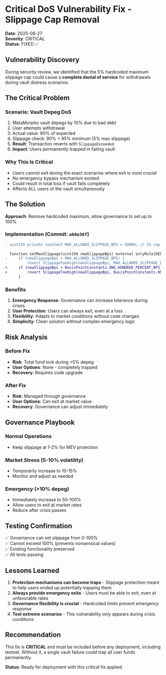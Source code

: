 # Critical DoS Vulnerability Fix - Slippage Cap Removal

**Date**: 2025-08-27  
**Severity**: CRITICAL  
**Status**: FIXED ✅

## Vulnerability Discovery

During security review, we identified that the 5% hardcoded maximum slippage cap could cause a **complete denial of service** for withdrawals during vault distress scenarios.

## The Critical Problem

### Scenario: Vault Depeg DoS
1. MetaMorpho vault depegs by 10% due to bad debt
2. User attempts withdrawal
3. Actual value: 90% of expected
4. Slippage check: 90% < 95% minimum (5% max slippage)
5. **Result**: Transaction reverts with `SlippageExceeded`
6. **Impact**: Users permanently trapped in failing vault

### Why This Is Critical
- Users cannot exit during the exact scenarios where exit is most crucial
- No emergency bypass mechanism existed
- Could result in total loss if vault fails completely
- Affects ALL users of the vault simultaneously

## The Solution

**Approach**: Remove hardcoded maximum, allow governance to set up to 100%

### Implementation (Commit: `a60e36f`)
```diff
- uint256 private constant MAX_ALLOWED_SLIPPAGE_BPS = 50000; // 5% cap
  
  function setMaxSlippage(uint256 newSlippageBps) external onlyRole(DEFAULT_ADMIN_ROLE) {
-     if (newSlippageBps > MAX_ALLOWED_SLIPPAGE_BPS) {
-         revert SlippageTooHigh(newSlippageBps, MAX_ALLOWED_SLIPPAGE_BPS);
+     if (newSlippageBps > BasisPointConstants.ONE_HUNDRED_PERCENT_BPS) {
+         revert SlippageTooHigh(newSlippageBps, BasisPointConstants.ONE_HUNDRED_PERCENT_BPS);
      }
```

### Benefits
1. **Emergency Response**: Governance can increase tolerance during crises
2. **User Protection**: Users can always exit, even at a loss
3. **Flexibility**: Adapts to market conditions without code changes
4. **Simplicity**: Clean solution without complex emergency logic

## Risk Analysis

### Before Fix
- **Risk**: Total fund lock during >5% depeg
- **User Options**: None - completely trapped
- **Recovery**: Requires code upgrade

### After Fix  
- **Risk**: Managed through governance
- **User Options**: Can exit at market value
- **Recovery**: Governance can adjust immediately

## Governance Playbook

### Normal Operations
- Keep slippage at 1-2% for MEV protection

### Market Stress (5-10% volatility)
- Temporarily increase to 10-15%
- Monitor and adjust as needed

### Emergency (>10% depeg)
- Immediately increase to 50-100%
- Allow users to exit at market rates
- Reduce after crisis passes

## Testing Confirmation

✅ Governance can set slippage from 0-100%  
✅ Cannot exceed 100% (prevents nonsensical values)  
✅ Existing functionality preserved  
✅ All tests passing

## Lessons Learned

1. **Protection mechanisms can become traps** - Slippage protection meant to help users ended up potentially trapping them
2. **Always provide emergency exits** - Users must be able to exit, even at unfavorable rates
3. **Governance flexibility is crucial** - Hardcoded limits prevent emergency response
4. **Test extreme scenarios** - This vulnerability only appears during crisis conditions

## Recommendation

This fix is **CRITICAL** and must be included before any deployment, including testnet. Without it, a single vault failure could trap all user funds permanently.

**Status**: Ready for deployment with this critical fix applied.